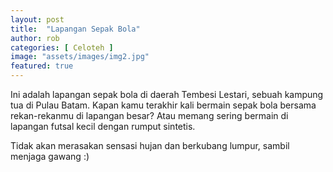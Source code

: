 ```yaml
---
layout: post
title:  "Lapangan Sepak Bola"
author: rob
categories: [ Celoteh ]
image: "assets/images/img2.jpg"
featured: true
---
```


Ini adalah lapangan sepak bola di daerah Tembesi Lestari, sebuah kampung tua di Pulau Batam. Kapan kamu terakhir kali bermain sepak bola bersama rekan-rekanmu di lapangan besar? Atau memang sering bermain di lapangan futsal kecil dengan rumput sintetis.

Tidak akan merasakan sensasi hujan dan berkubang lumpur, sambil menjaga gawang :)